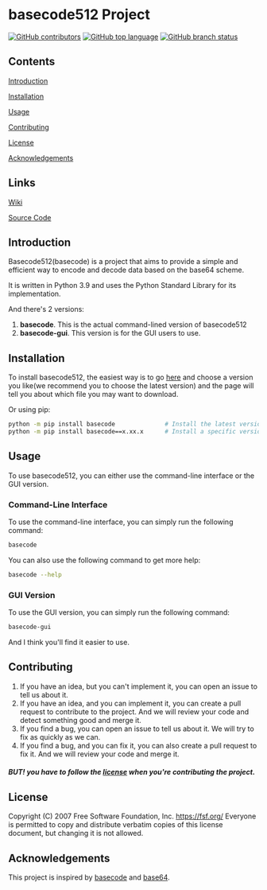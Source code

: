 # basecode512 Project

[![GitHub contributors](https://img.shields.io/github/contributors/lucheshidi/basecode)](https://github.com/lucheshidi/basecode/graphs/contributors)
[![GitHub top language](https://img.shields.io/github/languages/top/lucheshidi/basecode)](https://github.com/lucheshidi/basecode)
[![GitHub branch status](https://img.shields.io/github/checks-status/lucheshidi/basecode/master?logo=github&logoColor=%23FFFFFF)](https://github.com/lucheshidi/basecode/actions/workflows/python-package.yml)

## Contents
[Introduction](#introduction)

[Installation](#installation)

[Usage](#usage)

[Contributing](#contributing)

[License](#license)

[Acknowledgements](#acknowledgements)

## Links
[Wiki](https://github.com/lucheshidi/basecode/wiki)

[Source Code](https://github.com/lucheshidi/basecode)


## Introduction
Basecode512(basecode) is a project that aims to provide a simple and efficient way to encode and decode data based on the base64 scheme. 

It is written in Python 3.9 and uses the Python Standard Library for its implementation.

And there's 2 versions:
1. **basecode**. This is the actual command-lined version of basecode512
2. **basecode-gui**. This version is for the GUI users to use.

## Installation
To install basecode512, the easiest way is to go [here](https://github.com/lucheshidi/basecode/releases) and choose a version you like(we recommend you to choose the latest version) and the page will tell you about which file you may want to download.

Or using pip:
```bash
python -m pip install basecode              # Install the latest version
python -m pip install basecode==x.xx.x      # Install a specific version
```

## Usage
To use basecode512, you can either use the command-line interface or the GUI version.

### Command-Line Interface
To use the command-line interface, you can simply run the following command:
```bash
basecode
```
You can also use the following command to get more help:
```bash
basecode --help
```

### GUI Version
To use the GUI version, you can simply run the following command:
```bash
basecode-gui
```
And I think you'll find it easier to use.

## Contributing
1. If you have an idea, but you can't implement it, you can open an issue to tell us about it.
2. If you have an idea, and you can implement it, you can create a pull request to contribute to the project. And we will review your code and detect something good and merge it.
3. If you find a bug, you can open an issue to tell us about it. We will try to fix as quickly as we can.
4. If you find a bug, and you can fix it, you can also create a pull request to fix it. And we will review your code and merge it.

##### BUT! you have to follow the [license](LICENSE.gpl.md) when you're contributing the project.

## License
 Copyright (C) 2007 Free Software Foundation, Inc. <https://fsf.org/>
 Everyone is permitted to copy and distribute verbatim copies
 of this license document, but changing it is not allowed.

## Acknowledgements
This project is inspired by [basecode](https://github.com/lucheshidi/basecode) and [base64](https://github.com/python/cpython/blob/main/Lib/base64.py).

